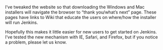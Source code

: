 I’ve tweaked the website so that downloading the Windows and Mac installers will navigate the browser to “thank you/what’s next” page. These pages have links to Wiki that educate the users on where/how the installer will run Jenkins.

Hopefully this makes it little easier for new users to get started on Jenkins. I’ve tested the new mechanism with IE, Safari, and Firefox, but if you notice a problem, please let us know.

